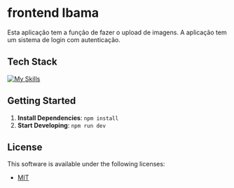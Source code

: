 <!--- # "Can be a image or a gift from the project pages" -->
# frontend Ibama

Esta aplicação tem a função de fazer o upload de imagens. A aplicação tem um sistema de login com autenticação.

## Tech Stack

<!--- # "Verify icons availability here https://github.com/tandpfun/skill-icons" -->

[![My Skills](https://skillicons.dev/icons?i=react,javascript,tailwindcss)](https://skillicons.dev)

## Getting Started

1. **Install Dependencies**: `npm install`
2. **Start Developing**: `npm run dev`

## License

This software is available under the following licenses:

- [MIT](https://rem.mit-license.org)
